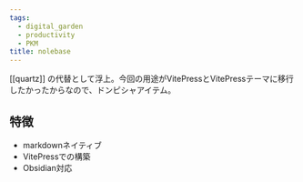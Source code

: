 ```yaml
---
tags:
  - digital_garden
  - productivity
  - PKM
title: nolebase
---
```

[[quartz]] の代替として浮上。今回の用途がVitePressとVitePressテーマに移行したかったからなので、ドンピシャアイテム。
## 特徴
- markdownネイティブ
- VitePressでの構築
- Obsidian対応